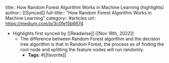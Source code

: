 title:: How Random Forest Algorithm Works in Machine Learning (highlights)
author:: [[Synced]]
full-title:: "How Random Forest Algorithm Works in Machine Learning"
category:: #articles
url:: https://medium.com/p/3c0fe15b6674

- Highlights first synced by [[Readwise]] [[Nov 18th, 2022]]
	- The difference between Random Forest algorithm and the decision tree algorithm is that in Random Forest, the process es of finding the root node and splitting the feature nodes will run randomly.
		- **Tags**: #[[favorite]]